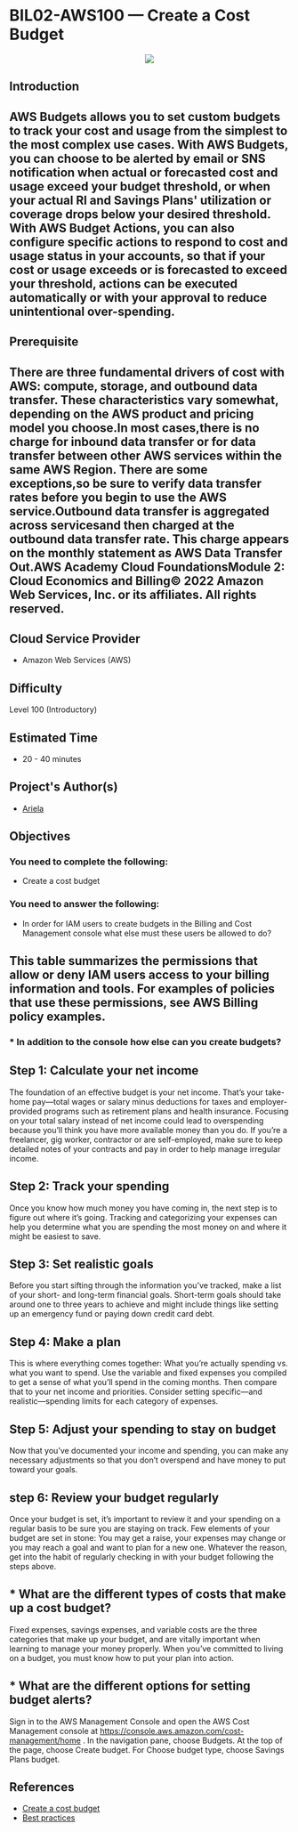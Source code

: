 

# BIL02-AWS100 — Create a Cost Budget

<p align="center">
<img src="https://user-images.githubusercontent.com/80279467/175764909-8044f5c2-3894-4550-920c-2d015b7ab1bb.png"  ></p>

## Introduction

## AWS Budgets allows you to set custom budgets to track your cost and usage from the simplest to the most complex use cases. With AWS Budgets, you can choose to be alerted by email or SNS notification when actual or forecasted cost and usage exceed your budget threshold, or when your actual RI and Savings Plans' utilization or coverage drops below your desired threshold. With AWS Budget Actions, you can also configure specific actions to respond to cost and usage status in your accounts, so that if your cost or usage exceeds or is forecasted to exceed your threshold, actions can be executed automatically or with your approval to reduce unintentional over-spending. 

## Prerequisite

## There are three fundamental drivers of cost with AWS: compute, storage, and outbound data transfer. These characteristics vary somewhat, depending on the AWS product and pricing model you choose.In most cases,there is no charge for inbound data transfer or for data transfer between other AWS services within the same AWS Region. There are some exceptions,so be sure to verify data transfer rates before you begin to use the AWS service.Outbound data transfer is aggregated across servicesand then charged at the outbound data transfer rate. This charge appears on the monthly statement as AWS Data Transfer Out.AWS Academy Cloud FoundationsModule 2: Cloud Economics and Billing© 2022 Amazon Web Services, Inc. or its affiliates. All rights reserved.

## Cloud Service Provider
* Amazon Web Services (AWS)

## Difficulty
Level 100 (Introductory)

## Estimated Time
* 20 - 40 minutes 
  
## Project's Author(s)
* [Ariela](https://twitter.com/ari_hacks)

## Objectives

###  You need to complete the following:

* Create a cost budget 

###  You need to answer the following: 

* In order for IAM users to create budgets in the Billing and Cost Management console what else must these users be allowed to do? 
## This table summarizes the permissions that allow or deny IAM users access to your billing information and tools. For examples of policies that use these permissions, see AWS Billing policy examples.

### * In addition to the console how else can you create budgets? 
## Step 1: Calculate your net income
The foundation of an effective budget is your net income. That’s your take-home pay—total wages or salary minus deductions for taxes and employer-provided programs such as retirement plans and health insurance. Focusing on your total salary instead of net income could lead to overspending because you’ll think you have more available money than you do. If you’re a freelancer, gig worker, contractor or are self-employed, make sure to keep detailed notes of your contracts and pay in order to help manage irregular income.

## Step 2: Track your spending
Once you know how much money you have coming in, the next step is to figure out where it’s going. Tracking and categorizing your expenses can help you determine what you are spending the most money on and where it might be easiest to save.

## Step 3: Set realistic goals
Before you start sifting through the information you’ve tracked, make a list of your short- and long-term financial goals. Short-term goals should take around one to three years to achieve and might include things like setting up an emergency fund or paying down credit card debt.

## Step 4: Make a plan
This is where everything comes together: What you’re actually spending vs. what you want to spend. Use the variable and fixed expenses you compiled to get a sense of what you’ll spend in the coming months. Then compare that to your net income and priorities. Consider setting specific—and realistic—spending limits for each category of expenses.

## Step 5: Adjust your spending to stay on budget
Now that you’ve documented your income and spending, you can make any necessary adjustments so that you don’t overspend and have money to put toward your goals.

## step 6: Review your budget regularly
Once your budget is set, it’s important to review it and your spending on a regular basis to be sure you are staying on track. Few elements of your budget are set in stone: You may get a raise, your expenses may change or you may reach a goal and want to plan for a new one. Whatever the reason, get into the habit of regularly checking in with your budget following the steps above.

## * What are the different types of costs that make up a cost budget? 
Fixed expenses, savings expenses, and variable costs are the three categories that make up your budget, and are vitally important when learning to manage your money properly. When you’ve committed to living on a budget, you must know how to put your plan into action.

## * What are the different options for setting budget alerts? 
Sign in to the AWS Management Console and open the AWS Cost Management console at https://console.aws.amazon.com/cost-management/home . In the navigation pane, choose Budgets. At the top of the page, choose Create budget. For Choose budget type, choose Savings Plans budget.  

## References

* [Create a cost budget](https://docs.aws.amazon.com/awsaccountbilling/latest/aboutv2/budgets-create.html#create-cost-budget)
* [Best practices](https://docs.aws.amazon.com/awsaccountbilling/latest/aboutv2/budgets-best-practices.html)


